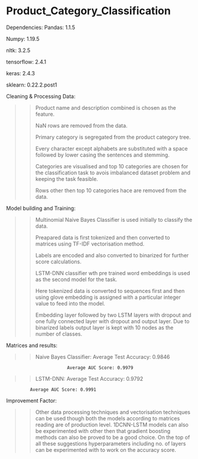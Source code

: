 # Product_Category_Classification

Dependencies:
Pandas: 1.1.5

Numpy: 1.19.5 

nltk: 3.2.5 

tensorflow: 2.4.1 

keras: 2.4.3

sklearn: 0.22.2.post1

Cleaning & Processing Data:
>> Product name and description combined is chosen as the feature.
>> 
>> NaN rows are removed from the data.
>> 
>> Primary category is segregated from the product category tree.
>> 
>> Every character except alphabets are substituted with a space followed by lower casing the sentences and stemming.
>> 
>> Categories are visualised and top 10 categories are chosen for the classification task to avois imbalanced dataset problem and keeping the task feasible.
>> 
>> Rows other then top 10 categories hace are removed from the data.

Model building and Training:
>> Multinomial Naive Bayes Classifier is used initially to classify the data.
>> 
>> Preapared data is first tokenized and then converted to matrices using TF-IDF vectorisation method.
>> 
>> Labels are encoded and also converted to binarized for further score calculations.
>> 
>> LSTM-DNN classifier wth pre trained word embeddings is used as the second model for the task.
>> 
>> Here tokenized data is converted to sequences first and then using glove embedding is assigned with a particular integer value to feed into the model.
>> 
>> Embedding layer followed by two LSTM layers with dropout and one fully connected layer with dropout and output layer. Due to binarized labels output layer is kept with 10 nodes as the number of classes.

Matrices and results:
>> Naive Bayes Classifier: Average Test Accuracy: 0.9846
>> 
                           Average AUC Score: 0.9979
                           
>> LSTM-DNN: Average Test Accuracy: 0.9792
>> 
             Average AUC Score: 0.9991

Improvement Factor:
>>Other data processing techniques and vectorisation techniques can be used though both the models according to matrices reading are of production level. 1DCNN-LSTM models can also be experimented with other then that gradient boosting methods can also be proved to be a good choice. On the top of all these suggestions hyperparameters including no. of layers can be experimented with to work on the accuracy score.
